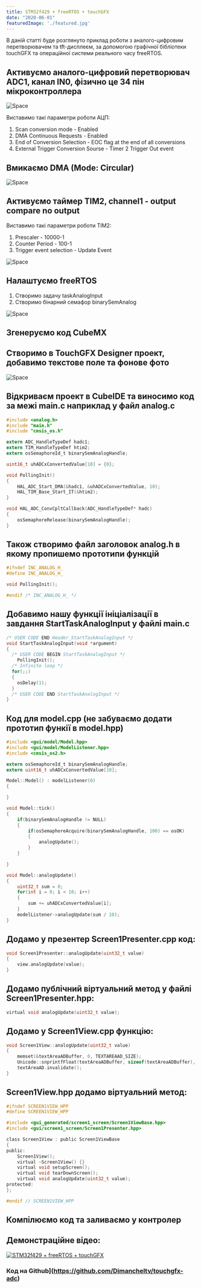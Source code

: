```yaml
---
title: STM32f429 + freeRTOS + touchGFX 
date: "2020-06-01"
featuredImage: './featured.jpg'
---
```


В даній статті буде розглянуто приклад роботи з аналого-цифровим перетворювачем та tft-дисплеєм, за допомогою графічної бібліотеки touchGFX та операційної системи реального часу freeRTOS.

<!-- end -->

## Активуємо аналого-цифровий перетворювач ADC1, канал IN0, фізично це 34 пін мікроконтроллера

![Space](./Screenshot_1.jpg)

Виставимо такі параметри роботи АЦП:
1.  Scan conversion mode - Enabled
2.  DMA Continuous Requests - Enabled
3.  End of Conversion Selection - EOC flag at the end of all conversions
4.  External Trigger Conversion Sourse - Timer 2 Trigger Out event 

## Вмикаємо DMA (Mode: Circular)

![Space](./Screenshot_2.jpg)

## Активуємо таймер TIM2, channel1 - output compare no output
Виставимо такі параметри роботи TIM2:
1.  Prescaler - 10000-1
2.  Counter Period  - 100-1
3.  Trigger event selection - Update Event

![Space](./Screenshot_3.jpg)

## Налаштуємо freeRTOS
1.  Створимо задачу taskAnalogInput
2.  Створимо бінарний семафор binarySemAnalog 

![Space](./Screenshot_4.jpg)

## Згенеруємо код CubeMX

## Створимо в TouchGFX Designer проект, добавимо текстове поле та фонове фото

![Space](./Screenshot_5.jpg) 

## Відкриваєм проект в CubeIDE та виносимо код за межі main.c наприклад у файл analog.c

```c
#include <analog.h>
#include "main.h"
#include "cmsis_os.h"

extern ADC_HandleTypeDef hadc1;
extern TIM_HandleTypeDef htim2;
extern osSemaphoreId_t binarySemAnalogHandle;

uint16_t uhADCxConvertedValue[10] = {0};

void PollingInit()
{
	HAL_ADC_Start_DMA(&hadc1, &uhADCxConvertedValue, 10);
	HAL_TIM_Base_Start_IT(&htim2);
}

void HAL_ADC_ConvCpltCallback(ADC_HandleTypeDef* hadc)
{
	osSemaphoreRelease(binarySemAnalogHandle);
}
```

## Також створимо файл заголовок analog.h в якому пропишемо прототипи функцій

```c
#ifndef INC_ANALOG_H_
#define INC_ANALOG_H_

void PollingInit();

#endif /* INC_ANALOG_H_ */
```

## Добавимо нашу функції ініціалізації в завдання StartTaskAnalogInput у файлі main.c

```c
/* USER CODE END Header_StartTaskAnalogInput */
void StartTaskAnalogInput(void *argument)
{
  /* USER CODE BEGIN StartTaskAnalogInput */
	PollingInit();
  /* Infinite loop */
  for(;;)
  {
    osDelay(1);
  }
  /* USER CODE END StartTaskAnalogInput */
}
```
 
## Код для model.cpp (не забуваємо додати прототип функії в model.hpp)

```c
#include <gui/model/Model.hpp>
#include <gui/model/ModelListener.hpp>
#include <cmsis_os2.h>

extern osSemaphoreId_t binarySemAnalogHandle;
extern uint16_t uhADCxConvertedValue[10];

Model::Model() : modelListener(0)
{

}

void Model::tick()
{
	if(binarySemAnalogHandle != NULL)
	{
		if(osSemaphoreAcquire(binarySemAnalogHandle, 100) == osOK)
		{
			analogUpdate();
		}
	}

}

void Model::analogUpdate()
{
	uint32_t sum = 0;
	for(int i = 0; i < 10; i++)
	{
		sum += uhADCxConvertedValue[i];
	}
	modelListener->analogUpdate(sum / 10);
}
```

## Додамо у презентер Screen1Presenter.cpp код:

```c
void Screen1Presenter::analogUpdate(uint32_t value)
{
	view.analogUpdate(value);
}
```

## Додамо публічний віртуальний метод у файлі Screen1Presenter.hpp:

```c
virtual void analogUpdate(uint32_t value);
```

## Додамо у Screen1View.cpp функцію:

```c
void Screen1View::analogUpdate(uint32_t value)
{
	memset(&textAreaADBuffer, 0, TEXTAREAAD_SIZE);
	Unicode::snprintfFloat(textAreaADBuffer, sizeof(textAreaADBuffer), "%.3f", value * 0.000805664 ); // 3.3/4096 = 0.000805664
	textAreaAD.invalidate();
}
```

## Screen1View.hpp додамо віртуальний метод:

```c
#ifndef SCREEN1VIEW_HPP
#define SCREEN1VIEW_HPP

#include <gui_generated/screen1_screen/Screen1ViewBase.hpp>
#include <gui/screen1_screen/Screen1Presenter.hpp>

class Screen1View : public Screen1ViewBase
{
public:
    Screen1View();
    virtual ~Screen1View() {}
    virtual void setupScreen();
    virtual void tearDownScreen();
    virtual void analogUpdate(uint32_t value);
protected:
};

#endif // SCREEN1VIEW_HPP 
```

## Компілюємо код та заливаємо у контролер

## Демонстраційне відео:

[![STM32f429 + freeRTOS + touchGFX ](http://img.youtube.com/vi/mUPyw4Spywk/0.jpg)](http://www.youtube.com/watch?v=mUPyw4Spywk "STM32f429 + freeRTOS + touchGFX ")

### Код на Github](https://github.com/Dimancheltv/touchgfx-adc)


